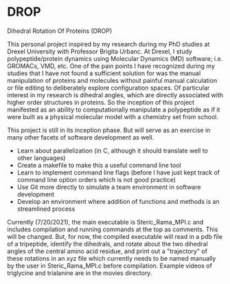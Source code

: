 # DROP
Dihedral Rotation Of Proteins (DROP)

This personal project inspired by my research during my PhD studies at Drexel University with Professor Brigita Urbanc. At Drexel, I study polypeptide/protein dynamics using Molecular Dynamics (MD) software; i.e. GROMACs, VMD, etc. One of the pain points I have recognized during my studies that I have not found a sufficient solution for was the manual manipulation of proteins and molecules without painful manual calculation or file editing to deliberately explore configuration spaces. Of particular interest in my research is dihedral angles, which are directly associated with higher order structures in proteins. So the inception of this project manifested as an ability to computationally manipulate a polypeptide as if it were built as a physical molecular model with a chemistry set from school.

This project is still in its inception phase. But will serve as an exercise in many other facets of software development as well.

- Learn about parallelization (in C, although it should translate well to other languages)
- Create a makefile to make this a useful command line tool
- Learn to implement command line flags (before I have just kept track of command line option orders which is not good practice)
- Use Git more directly to simulate a team environment in software development
- Develop an environment where addition of functions and methods is an streamlined process

Currently (7/20/2021), the main executable is Steric_Rama_MPI.c and includes compilation and running commands at the top as comments. This will be changed. But, for now, the compiled executable will read in a pdb file of a tripeptide, identify the dihedrals, and rotate about the two dihedral angles of the central amino acid residue, and print out a "trajectory" of these rotations in an xyz file which currently needs to be named manually by the user in Steric_Rama_MPI.c before compilation. Example videos of triglycine and trialanine are in the movies directory.
